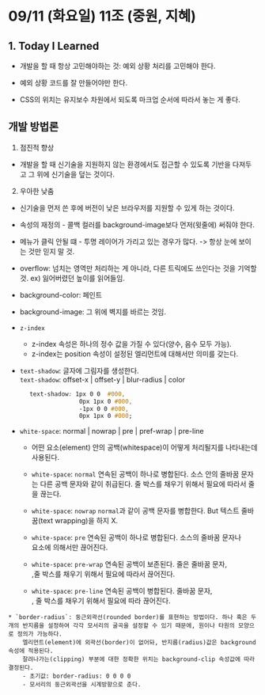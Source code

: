 # 09/11 (화요일) 11조 (중원, 지혜)

## 1. Today I Learned

- 개발을 할 때 항상 고민해야하는 것: 예외 상황 처리를 고민해야 한다.
- 예외 상황 코드를 잘 만들어야만 한다.

- CSS의 위치는 유지보수 차원에서 되도록 마크업 순서에 따라서 놓는 게 좋다. 

## 개발 방법론

  1.  점진적 향상
  - 개발을 할 때 신기술을 지원하지 않는 환경에서도 접근할 수 있도록 기반을 다져두고 그 위에 신기술을 덮는 것이다.
  2. 우아한 낮춤
  - 신기술을 먼저 쓴 후에 버전이 낮은 브라우저를 지원할 수 있게 하는 것이다.



   * 속성의 재정의
    - 콜백 컬러를 background-image보다 먼저(윗줄에) 써줘야 한다.


   * 메뉴가 클릭 안될 떄
    - 투명 레이어가 가리고 있는 경우가 많다.
    -> 항상 눈에 보이는 것만 믿지 말 것.

   * overflow: 넘치는 영역만 처리하는 게 아니라, 다른 트릭에도 쓰인다는 것을 기억할 것.
    ex) 잃어버렸던 높이를 읽어들임.


   * background-color: 페인트
   * background-image: 그 위에 벽지를 바르는 것임.
   
   
   * `z-index`
        - z-index 속성은 하나의 정수 값을 가질 수 있다(양수, 음수 모두 가능). 
        - z-index는 position 속성이 설정된 엘리먼트에 대해서만 의미를 갖는다.


   * `text-shadow`: 글자에 그림자를 생성한다.   
     `text-shadow`: offset-x | offset-y | blur-radius | color 
       
```css
      text-shadow: 1px 0 0  #000,
                    0px 1px 0 #000,
                    -1px 0 0 #000,
                    0px 1px 0 #000; 
```
    
    
   * `white-space`: normal | nowrap | pre | pref-wrap | pre-line
        - 어떤 요소(element) 안의 공백(whitespace)이 어떻게 처리될지를 나타내는데 사용된다.

        - `white-space`:  `normal`
        연속된 공백이 하나로 병합된다. 소스 안의 줄바꿈 문자는 다른 공백 문자와 같이 취급된다. 
        줄 박스를 채우기 위해서 필요에 따라서 줄을 끊는다.

        - `white-space`: `nowrap`
        `normal`과 같이 공백 문자를 병합한다.
        But 텍스트 줄바꿈(text wrapping)을 하지 X.
       
        - `white-space`: `pre`
            연속된 공백이 하나로 병합된다. 
            소스의 줄바꿈 문자나 <br>요소에 의해서만 끊어진다.


        - `white-space`: `pre-wrap`
            연속된 공백이 보존된다. 
            줄은 줄바꿈 문자, <br>,줄 박스를 채우기 위해서 필요에 따라서 끊어진다.


        - `white-space`: `pre-line`
            연속된 공백이 병합된다. 줄바꿈 문자, <br>, 줄 박스를 채우기 위해서 필요에 따라 끊어진다. 
         
         
    * `border-radius`: 둥근외곽선(rounded border)를 표현하는 방법이다. 하나 혹은 두 개의 반지름을 설정하여 각각 모서리의 굴곡을 설정할 수 있기 때문에, 원이나 타원의 모양으로 정의가 가능하다.
        엘리먼트(element)에 외곽선(border)이 없어돠, 반지름(radius)값은 background 속성에 적용된다. 
        잘려나가는(clipping) 부분에 대한 정확한 위치는 background-clip 속성값에 따라 결정된다.
        - 초기값: border-radius: 0 0 0 0
        - 모서리의 둥근외곽선을 시계방향으로 준다.  

